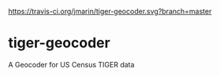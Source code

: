 https://travis-ci.org/jmarin/tiger-geocoder.svg?branch=master

# tiger-geocoder
A Geocoder for US Census TIGER data
